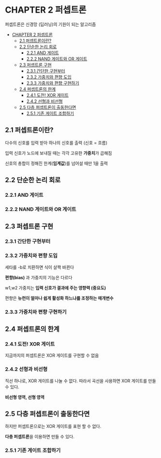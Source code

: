 

# CHAPTER 2 퍼셉트론

퍼셉트론은 신경망 (딥러닝)의 기원이 되는 알고리즘 

- [CHAPTER 2 퍼셉트론](#chapter-2-퍼셉트론)
  * [2.1 퍼셉트론이란?](#21-퍼셉트론이란)
  * [2.2 단순한 논리 회로](#22-단순한-논리-회로)
    + [2.2.1 AND 게이트](#221-and-게이트)
    + [2.2.2 NAND 게이트와 OR 게이트](#222-nand-게이트와-or-게이트)
  * [2.3 퍼셉트론 구현](#23-퍼셉트론-구현)
    + [2.3.1 간단한 구현부터](#231-간단한-구현부터)
    + [2.3.2 가중치와 편향 도입](#232-가중치와-편향-도입)
    + [2.3.3 가중치와 편향 구현하기](#233-가중치와-편향-구현하기)
  * [2.4 퍼셉트론의 한계](#24-퍼셉트론의-한계)
    + [2.4.1 도전! XOR 게이트](#241-도전-xor-게이트)
    + [2.4.2 선형과 비선형](#242-선형과-비선형)
  * [2.5 다층 퍼셉트론이 출동한다면](#25-다층-퍼셉트론이-출동한다면)
    + [2.5.1 기존 게이트 조합하기](#251-기존-게이트-조합하기)


## 2.1 퍼셉트론이란?
다수의 신호를 입력 받아 하나의 신호를 출력 (신호 = 흐름)

입력 신호가 노드에 보내질 때는 각각 고유한 **가중치**가 곱해짐

신호의 총합이 정해진 한계(**임계값**)를 넘어설 때만 1을 출력 

## 2.2 단순한 논리 회로
### 2.2.1 AND 게이트
### 2.2.2 NAND 게이트와 OR 게이트 

## 2.3 퍼셉트론 구현
### 2.3.1 간단한 구현부터
### 2.3.2 가중치와 편향 도입
세타를 -b로 치환하면 식이 살짝 바뀐다

**편향(bias)** 과 가중치의  기능은 다르다

w1,w2 가중치는 **입력 신호가 결과에 주는 영향력 (중요도)**

편향은 **뉴런이 얼마나 쉽게 활성화 하느냐를 조정하는 매개변수**

### 2.3.3 가중치와 편향 구현하기

## 2.4 퍼셉트론의 한계
### 2.4.1 도전! XOR 게이트 
지금까지의 퍼셉트론은 XOR 게이트를 구현할 수 없음

### 2.4.2 선형과 비선형
직선 하나로, XOR 게이트를 나눌 수 없다. 따라서 곡선을 사용하면 XOR 게이트를 만들 수 있다. 

**비선형 영역, 선형 영역**

## 2.5 다층 퍼셉트론이 출동한다면
하지만 퍼셉트론으로는 XOR 게이트를 표현 할 수 없다. 

**다층 퍼셉트론**을 이용하면 만들 수 있다. 

### 2.5.1 기존 게이트 조합하기

